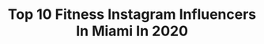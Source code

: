 ---
title: Top 10 Fitness Instagram Influencers In Miami In 2020
description: >-
  Find top fitness Instagram influencers in Miami in 2020. Most popular hashtags: #miami #fitness #motivation #model.
platform: Instagram
profiles:
  - username: "ahuofedua_"
    fullname: >-
      AJ (NiNi) 👑
    location: "United States"
    followers: 13864
    engagement: 1234
    commentsToLikes: 0.073928
    id: ck6u5q7gbb3j40j710y456l2b
    verified: false
    hashtags: "#curvyqueens, #fitness, #miamibeach, #motivation"
  - username: "thatfitram"
    fullname: >-
      Physique Posts Of @RyanAMac
    location: "United States"
    followers: 17247
    engagement: 1527
    commentsToLikes: 0.013147
    id: ck6u5jbtc9yin0j7164x23kx4
    verified: false
    hashtags: "#calvinklein, #conceptual, #workoutregiments, #speedo"
  - username: "alysia_magen"
    fullname: >-
      AhAhAlysia
    location: "United States"
    followers: 302356
    engagement: 338
    commentsToLikes: 0.032841
    id: ck6tzrx5gbi240j718v3qt37c
    verified: true
    hashtags: "#gains, #kcco, #workhardplayhard, #brunettesdoitbetter"
  - username: "angelinasage"
    fullname: >-
      Angelina Sage
    location: "United States"
    followers: 7077
    engagement: 954
    commentsToLikes: 0.040925
    id: ck13atkchs45e0i19x5vmssc8
    verified: false
    hashtags: "#friends, #vogove5k, #city, #ohwhataworldtour"
  - username: "emyreyes"
    fullname: >-
      E M Y  R  E Y E S 🇩🇴
    location: "United States"
    followers: 21460
    engagement: 832
    commentsToLikes: 0.050015
    id: ck0tzqnzdr7r00i19cyunjzit
    verified: false
    hashtags: "#linkup, #socialmedia, #collab, #studio"
  - username: "littlejewlia"
    fullname: >-
      Julia Galloway
    location: "United States"
    followers: 4235
    engagement: 1502
    commentsToLikes: 0.041370
    id: ck5q0ritf7el40i11vet1d8bh
    verified: false
    hashtags: "#lifttoneburn, #morningworkout, #tink, #dancer"
  - username: "angelina_dimova"
    fullname: >-
      Aɴɢᴇʟɪɴᴀ
    location: "United States"
    followers: 162865
    engagement: 514
    commentsToLikes: 0.019502
    id: ck601pv8ffxyo0i14axkfc97m
    verified: true
    hashtags: "#swim, #tenniscourt, #redeye, #carsofinstagram"
  - username: "le.trainer"
    fullname: >-
      Personal Trainer/ Coach
    location: "United States"
    followers: 9142
    engagement: 486
    commentsToLikes: 0.064206
    id: ck8t7tksghy4j0j78feuo4ms6
    verified: false
    hashtags: "#bestfriends, #motivation, #healthylifestyle, #fitness"
  - username: "catmedinaa"
    fullname: >-
      Cathy Medina Bruton 🙋🏻‍♀️
    location: "United States"
    followers: 34658
    engagement: 283
    commentsToLikes: 0.059196
    id: ck0w37cq3ry780i190wayy09v
    verified: false
    hashtags: "#online, #stayactive, #zinlife, #love"
  - username: "dronejumper"
    fullname: >-
      Alexis Aleman | Photographer
    location: "United States"
    followers: 6828
    engagement: 190
    commentsToLikes: 0.137036
    id: ck0tul8hd7o1s0i191bipnrjg
    verified: false
    hashtags: "#wodapalooza, #gritmiami, #wza, #sonya7iii"
---